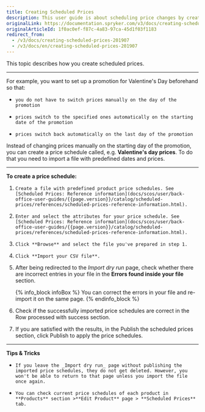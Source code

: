 ```yaml
---
title: Creating Scheduled Prices
description: This user guide is about scheduling price changes by creating product price schedules. This functionality is shipped with the Scheduled prices feature.
originalLink: https://documentation.spryker.com/v3/docs/creating-scheduled-prices-201907
originalArticleId: 1f0ac0ef-f87c-4a83-97ca-45d1f03f1183
redirect_from:
  - /v3/docs/creating-scheduled-prices-201907
  - /v3/docs/en/creating-scheduled-prices-201907
---
```


This topic describes how you create scheduled prices.
***
For example, you want to set up a promotion for Valentine's Day beforehand so that:

*     you do not have to switch prices manually on the day of the promotion
*     prices switch to the specified ones automatically on the starting date of the promotion
*     prices switch back automatically on the last day of the promotion

Instead of changing prices manually on the starting day of the promotion, you can create a price schedule called,  e.g. **Valentine's day prices**. To do that you need to import a file with predefined dates and prices.

***

**To create a price schedule:**

1.     Create a file with predefined product price schedules. See [Scheduled Prices: Reference information](docs/scos/user/back-office-user-guides/{{page.version}}/catalog/scheduled-prices/references/scheduled-prices-reference-information.html).
2.     Enter and select the attributes for your price schedule. See [Scheduled Prices: Reference information](docs/scos/user/back-office-user-guides/{{page.version}}/catalog/scheduled-prices/references/scheduled-prices-reference-information.html).
3.     Click **Browse** and select the file you've prepared in step 1.
4.     Click **Import your CSV file**.
5. After being redirected to the _Import dry run_ page, check whether there are incorrect entries in your file in the **Errors found inside your file** section.

     {% info_block infoBox %}
You can correct the errors in your file and re-import it on the same page.
{% endinfo_block %}

6. Check if the successfully imported price schedules are correct in the Row processed with success section.

7. If you are satisfied with the results, in the Publish the scheduled prices section, click Publish to apply the price schedules.
***
**Tips & Tricks**
*     If you leave the _Import dry run_ page without publishing the imported price schedules, they do not get deleted. However, you won't be able to return to that page unless you import the file once again.
*     You can check current price schedules of each product in **Products** section >**Edit Product** page > **Scheduled Prices** tab.

